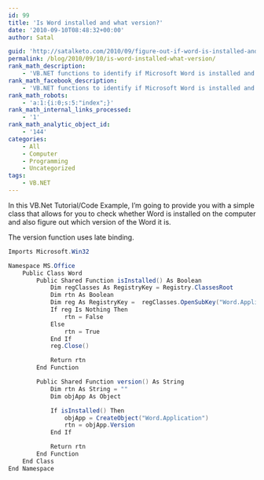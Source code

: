 ```yaml
---
id: 99
title: 'Is Word installed and what version?'
date: '2010-09-10T08:48:32+00:00'
author: Satal

guid: 'http://satalketo.com/2010/09/figure-out-if-word-is-installed-and-what-version-it-is/'
permalink: /blog/2010/09/10/is-word-installed-what-version/
rank_math_description:
    - 'VB.NET functions to identify if Microsoft Word is installed and what version of Word it is'
rank_math_facebook_description:
    - 'VB.NET functions to identify if Microsoft Word is installed and what version of Word it is'
rank_math_robots:
    - 'a:1:{i:0;s:5:"index";}'
rank_math_internal_links_processed:
    - '1'
rank_math_analytic_object_id:
    - '144'
categories:
    - All
    - Computer
    - Programming
    - Uncategorized
tags:
    - VB.NET
---
```


In this VB.Net Tutorial/Code Example, I’m going to provide you with a simple class that allows for you to check whether Word is installed on the computer and also figure out which version of the Word it is.

The version function uses late binding.

```csharp
Imports Microsoft.Win32

Namespace MS.Office
    Public Class Word
        Public Shared Function isInstalled() As Boolean
            Dim regClasses As RegistryKey = Registry.ClassesRoot
            Dim rtn As Boolean
            Dim reg As RegistryKey =  regClasses.OpenSubKey("Word.Application")
            If reg Is Nothing Then
                rtn = False
            Else
                rtn = True
            End If
            reg.Close()

            Return rtn
        End Function

        Public Shared Function version() As String
            Dim rtn As String = ""
            Dim objApp As Object

            If isInstalled() Then
                objApp = CreateObject("Word.Application")
                rtn = objApp.Version
            End If

            Return rtn
        End Function
    End Class
End Namespace
```